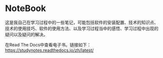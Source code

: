 # NoteBook

这是我自己在学习过程中的一些笔记，可能包括软件的安装配置、技术的知识点、技术的使用技巧、软件的使用方法、以及学习过程当中的感悟、学习过程中出现的疑问以及疑问的解决。

在Read The Docs中查看电子书。链接如下：
https://studynotes.readthedocs.io/zh/latest/
